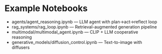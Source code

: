 # Example Notebooks

- agents/agent_reasoning.ipynb — LLM agent with plan→act→reflect loop
- rag_systems/rag_loop.ipynb — Retrieval-augmented generation pipeline
- multimodal/multimodal_agent.ipynb — CLIP + LLM cooperative reasoning
- generative_models/diffusion_control.ipynb — Text-to-image with diffusers
